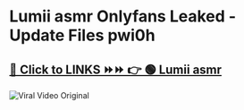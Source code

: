 
 # Lumii asmr Onlyfans Leaked - Update Files pwi0h

## <h2><a href="https://clipsfans.com/Lumii_asmr&ref=git">🔗 Click to LINKS ⏩⏩ 👉 🟢 Lumii asmr </a></h2>

<a href="https://clipsfans.com/Lumii_asmr&ref=git" rel="nofollow" data-target="animated-image.originalLink"><img src="https://i.ibb.co.com/xMMVF88/686577567.gif" alt="Viral Video Original" style="max-width: 100%; display: inline-block;" data-target="animated-image.originalImage"></a>

